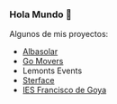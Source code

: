 ### Hola Mundo 👋
Algunos de mis proyectos:

- <a href="https://albasolar.es/" Target="_blank">Albasolar</a>
- <a href="https://gomoverstx.com/" Target="_blank">Go Movers</a>
- Lemonts Events
- <a href="https://josuesmoody.github.io/sterface.github.io/" Target="_blank">Sterface</a>
- <a href="https://site.educa.madrid.org/ies.goya.madrid/" Target="_blank">IES Francisco de Goya</a>

<!--
**josuesmoody/josuesmoody** is a ✨ _special_ ✨ repository because its `README.md` (this file) appears on your GitHub profile.

Here are some ideas to get you started:

- 🔭 I’m currently working on ...
- 🌱 I’m currently learning ...
- 👯 I’m looking to collaborate on ...
- 🤔 I’m looking for help with ...
- 💬 Ask me about ...
- 📫 How to reach me: ...
- 😄 Pronouns: ...
- ⚡ Fun fact: ...
-->

